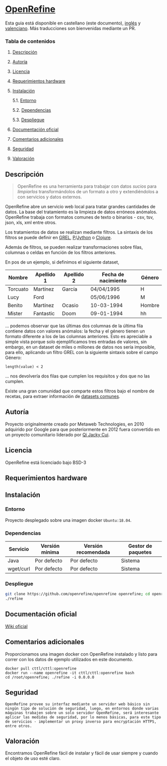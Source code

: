 # [OpenRefine](https://openrefine.org)

Esta guia está disponible en castellano (este documento), [inglés](i18n/en.md) y [valenciano](i188n/vlc.md). Más traducciones son bienvenidas mediante un PR.

### Tabla de contenidos
1. [ Descripción ](#desc)
2. [ Autoría ](#authorship)
3. [ Licencia ](#license)
4. [ Requerimientos hardware ](#reqs)
5. [ Instalación ](#install)

	5.1. [ Entorno ](#env) 
	
	5.2. [ Dependencias ](#deps)
	
	5.3. [ Despliegue ](#deploy)


	
6. [ Documentación oficial ](#docs)
7. [ Comentarios adicionales ](#comms)
8. [ Seguridad ](#sec)
9. [ Valoración ](#val)

<a name="desc"></a>
## Descripción

> OpenRefine es una herramienta para trabajar con datos _sucios_ para _limpiarlos_ transformándolos de un formato a otro y extendiéndolos a con servicios y datos externos.

OpenRefine abre un servicio web local para tratar grandes cantidades de datos. La base del tratamiento es la limpieza de datos erróneos anómalos. OpenRefine trabaja con formatos comunes de texto o binarios - csv, tsv, json, xls, xml entre otros.

Los tratamientos de datos se realizan mediante filtros. La sintaxis de los filtros se puede definir en [GREL](https://github.com/OpenRefine/OpenRefine/wiki/General-Refine-Expression-Language), [P](https://python.org)/[Jython](https://jython.org) o [Clojure](https://clojure.org).

Además de filtros, se pueden realizar transformaciones sobre filas, columnas o celdas en función de los filtros anteriores.

En pos de un ejemplo, si definimos el siguiente dataset,

|Nombre|Apellido 1|Apellido 2| Fecha de nacimiento| Género|
|------|----------|----------|-----|-------|
|Torcuato|Martínez|García|04/04/1995|H|
|Lucy|Ford| |05/06/1996|M|
|Benito|Martínez|Ocasio|10-03-1994|Hombre|
|Mister|Fantastic|Doom|09-01-1994|hh

... podemos observar que las últimas dos columnas de la última fila contiene datos con valores anómalos: la fecha y el género tienen un formato diferente a los de las columnas anteriores. Esto es apreciable a simple vista porque solo ejemplificamos tres entradas de valores, sin embargo, en un dataset de miles o millones de datos nos sería imposible, para ello, aplicando un filtro GREL con la siguiente sintaxis sobre el campo Género:
```grel
length(value) < 2 
```
... nos devolvería dos filas que cumplen los requisitos y dos que no las cumplen.

Existe una gran comunidad que comparte estos filtros bajo el nombre de recetas, para extraer información de [datasets comunes](https://github.com/OpenRefine/OpenRefine/wiki/Recipes).
<a name="authorship"></a>
## Autoría
Proyecto originalmente creado por Metaweb Technologies, en 2010 adquirido por Google para que posteriormente en 2012 fuera convertido en un proyecto comunitario liderado por [Qi Jacky Cui](https://github.com/jackyq2015). 
<a name="license"></a>
## Licencia
OpenRefine está licenciado bajo BSD-3

<a name="reqs"></a>
## Requerimientos hardware

<a name="install"></a>
## Instalación
<a name="env"></a>
### Entorno

Proyecto desplegado sobre una imagen docker `Ubuntu:18.04`.

<a name="deps"></a>
### Dependencias

|Servicio|Versión minima|Versión recomendada|Gestor de paquetes|
|--------|--------------|-------------------|------------------|
|Java|Por defecto|Por defecto|Sistema|
|wget/curl|Por defecto|Por defecto|Sistema|

<a name="deploy"></a>
### Despliegue

```bash
git clone https://github.com/openrefine/openrefine openrefine; cd openrefine
./refine
``` 
<a name="docs"></a>
## Documentación oficial
[Wiki oficial](https://github.com/openrefine/openrefine/wiki)
<a name="comms"></a>
## Comentarios adicionales
Proporcionamos una imagen docker con OpenRefine instalado y listo para correr con los datos de ejemplo utilizados en este documento.

```
docker pull cttl/cttl:openrefine
docker run --name openrefine -it cttl/cttl:openrefine bash
cd /root/openrefine; ./refine -i 0.0.0.0
```

<a name="sec"></a>
## Seguridad
    OpenRefine provee su interfaz mediante un servidor web básico sin ningún tipo de solución de seguridad, luego, en entornos donde varias máquinas trabajen sobre un solo servidor OpenRefine, será interesante aplicar las medidas de seguridad, por lo menos básicas, para este tipo de servicios - implementar un proxy inverso para encryptación HTTPS, entre otros.

<a name="val"></a>
## Valoración

Encontramos OpenRefine fácil de instalar y fácil de usar siempre y cuando el objeto de uso esté claro. 
